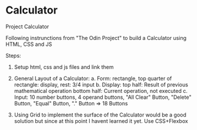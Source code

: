# Calculator
Project Calculator

Following instrunctions from "The Odin Project" to build a Calculator using HTML, CSS and JS

Steps:

1. Setup html, css and js files and link them

2. General Layout of a Calculator:
    a. Form: rectangle, top quarter of rectangle: display, rest: 3/4 input
    b. Display: 
        top half: Result of previous mathematical operation
        bottom half: Current operation, not executed
    c. Input: 10 number buttons, 4 operand buttons, "All Clear" Button, "Delete" Button, "Equal" Button, "." Button
        => 18 Buttons

3. Using Grid to implement the surface of the Calculator would be a good solution but since at this point I havent learned it yet.
    Use CSS+Flexbox
